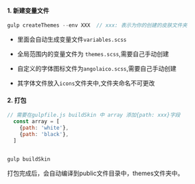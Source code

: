 #### 1. 新建变量文件
```js
gulp createThemes --env XXX  // xxx: 表示为你的创建的皮肤文件夹
```
- 里面会自动生成变量文件`variables.scss`

- 全局范围内的变量文件为 `themes.scss`,需要自己手动创建
- 自定义的字体图标文件为`angolaico.scss`,需要自己手动创建
- 其字体文件放入`icons`文件夹中,文件夹命名不可更改
#### 2. 打包
```js
// 需要在gulpfile.js buildSkin 中 array 添加{path: xxx}字段
  const array = [
    {path: 'white'},
    {path: 'black'},
  ]


gulp buildSkin
```
打包完成后，会自动编译到public文件目录中，themes文件夹中。